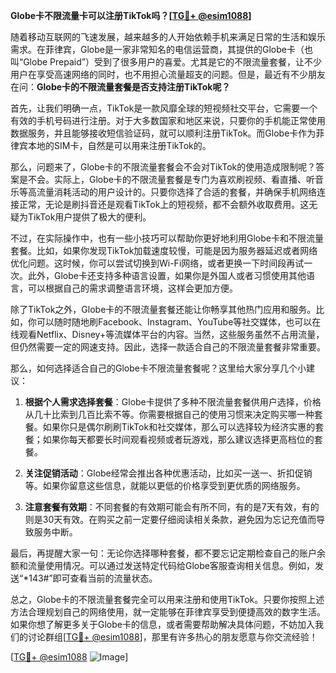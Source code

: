 **Globe卡不限流量卡可以注册TikTok吗？[[TG💪+ @esim1088](https://t.me/s/esim1088)]**

随着移动互联网的飞速发展，越来越多的人开始依赖手机来满足日常的生活和娱乐需求。在菲律宾，Globe是一家非常知名的电信运营商，其提供的Globe卡（也叫“Globe Prepaid”）受到了很多用户的喜爱。尤其是它的不限流量套餐，让不少用户在享受高速网络的同时，也不用担心流量超支的问题。但是，最近有不少朋友在问：**Globe卡的不限流量套餐是否支持注册TikTok呢？**

首先，让我们明确一点，TikTok是一款风靡全球的短视频社交平台，它需要一个有效的手机号码进行注册。对于大多数国家和地区来说，只要你的手机能正常使用数据服务，并且能够接收短信验证码，就可以顺利注册TikTok。而Globe卡作为菲律宾本地的SIM卡，自然是可以用来注册TikTok的。

那么，问题来了，Globe卡的不限流量套餐会不会对TikTok的使用造成限制呢？答案是不会。实际上，Globe卡的不限流量套餐是专门为喜欢刷视频、看直播、听音乐等高流量消耗活动的用户设计的。只要你选择了合适的套餐，并确保手机网络连接正常，无论是刷抖音还是观看TikTok上的短视频，都不会额外收取费用。这无疑为TikTok用户提供了极大的便利。

不过，在实际操作中，也有一些小技巧可以帮助你更好地利用Globe卡和不限流量套餐。比如，如果你发现TikTok加载速度较慢，可能是因为服务器延迟或者网络优化问题。这时候，你可以尝试切换到Wi-Fi网络，或者更换一下时间段再试一次。此外，Globe卡还支持多种语言设置，如果你是外国人或者习惯使用其他语言，可以根据自己的需求调整语言环境，这样会更加方便。

除了TikTok之外，Globe卡的不限流量套餐还能让你畅享其他热门应用和服务。比如，你可以随时随地刷Facebook、Instagram、YouTube等社交媒体，也可以在线观看Netflix、Disney+等流媒体平台的内容。当然，这些服务虽然不占用流量，但仍然需要一定的网速支持。因此，选择一款适合自己的不限流量套餐非常重要。

那么，如何选择适合自己的Globe卡不限流量套餐呢？这里给大家分享几个小建议：

1. **根据个人需求选择套餐**：Globe卡提供了多种不限流量套餐供用户选择，价格从几十比索到几百比索不等。你需要根据自己的使用习惯来决定购买哪一种套餐。如果你只是偶尔刷刷TikTok和社交媒体，那么可以选择较为经济实惠的套餐；如果你每天都要长时间观看视频或者玩游戏，那么建议选择更高档位的套餐。

2. **关注促销活动**：Globe经常会推出各种优惠活动，比如买一送一、折扣促销等。如果你留意这些信息，就能以更低的价格享受到更优质的网络服务。

3. **注意套餐有效期**：不同套餐的有效期可能会有所不同，有的是7天有效，有的则是30天有效。在购买之前一定要仔细阅读相关条款，避免因为忘记充值而导致服务中断。

最后，再提醒大家一句：无论你选择哪种套餐，都不要忘记定期检查自己的账户余额和流量使用情况。可以通过发送特定代码给Globe客服查询相关信息。例如，发送“*143#”即可查看当前的流量状态。

总之，Globe卡的不限流量套餐完全可以用来注册和使用TikTok。只要你按照上述方法合理规划自己的网络使用，就一定能够在菲律宾享受到便捷高效的数字生活。如果你想了解更多关于Globe卡的信息，或者需要帮助解决具体问题，不妨加入我们的讨论群组[[TG💪+ @esim1088](https://t.me/s/esim1088)]，那里有许多热心的朋友愿意与你交流经验！

[[TG💪+ @esim1088](https://t.me/s/esim1088) ![Image](https://i.postimg.cc/4NQfJmqS/Snipaste-2025-05-13-00-14-12.png)]